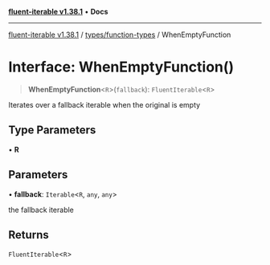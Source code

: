 [**fluent-iterable v1.38.1**](../../../README.md) • **Docs**

***

[fluent-iterable v1.38.1](../../../README.md) / [types/function-types](../README.md) / WhenEmptyFunction

# Interface: WhenEmptyFunction()

> **WhenEmptyFunction**\<`R`\>(`fallback`): `FluentIterable`\<`R`\>

Iterates over a fallback iterable when the original is empty

## Type Parameters

• **R**

## Parameters

• **fallback**: `Iterable`\<`R`, `any`, `any`\>

the fallback iterable

## Returns

`FluentIterable`\<`R`\>
